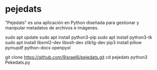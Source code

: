 # pejedats
"Pejedats" es una aplicación en Python diseñada para gestionar y manipular metadatos de archivos e imágenes.

sudo apt update
sudo apt install python3-pip
sudo apt install python3-tk
sudo apt install libxml2-dev libxslt-dev zlib1g-dev
pip3 install pillow pymupdf python-docx openpyxl

git clone https://github.com/9israel6/pejedats.git
cd pejedats
python3 Pekedats.py
